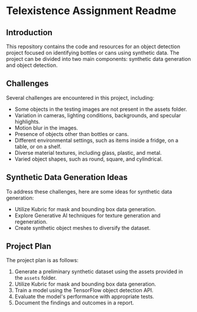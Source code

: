 # Telexistence Assignment Readme

## Introduction

This repository contains the code and resources for an object detection project focused on identifying bottles or cans using synthetic data. The project can be divided into two main components: synthetic data generation and object detection.

## Challenges

Several challenges are encountered in this project, including:

* Some objects in the testing images are not present in the assets folder.
* Variation in cameras, lighting conditions, backgrounds, and specular highlights.
* Motion blur in the images.
* Presence of objects other than bottles or cans.
* Different environmental settings, such as items inside a fridge, on a table, or on a shelf.
* Diverse material textures, including glass, plastic, and metal.
* Varied object shapes, such as round, square, and cylindrical.

## Synthetic Data Generation Ideas

To address these challenges, here are some ideas for synthetic data generation:

* Utilize Kubric for mask and bounding box data generation.
* Explore Generative AI techniques for texture generation and regeneration.
* Create synthetic object meshes to diversify the dataset.


## Project Plan

The project plan is as follows:

1. Generate a preliminary synthetic dataset using the assets provided in the `assets` folder.
2. Utilize Kubric for mask and bounding box data generation.
3. Train a model using the TensorFlow object detection API.
4. Evaluate the model's performance with appropriate tests.
5. Document the findings and outcomes in a report.
